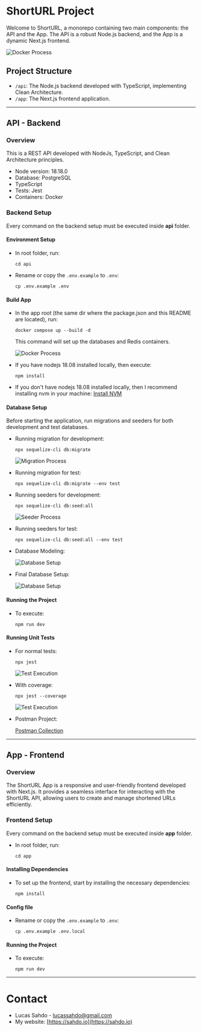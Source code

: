 # ShortURL Project

Welcome to ShortURL, a monorepo containing two main components: the API and the App. The API is a robust Node.js backend, and the App is a dynamic Next.js frontend.

  ![Docker Process](./docs/project-preview.png)

## Project Structure

- `/api`: The Node.js backend developed with TypeScript, implementing Clean Architecture.
- `/app`: The Next.js frontend application.

---

## API - Backend

### Overview

This is a REST API developed with NodeJs, TypeScript, and Clean Architecture principles.

- Node version: 18.18.0
- Database: PostgreSQL
- TypeScript
- Tests: Jest
- Containers: Docker

### Backend Setup

Every command on the backend setup must be executed inside **api** folder.

#### Environment Setup

- In root folder, run:

      cd api

- Rename or copy the `.env.example` to `.env`:

      cp .env.example .env

#### Build App

- In the app root (the same dir where the package.json and this README are located), run:

      docker compose up --build -d

  This command will set up the databases and Redis containers.

  ![Docker Process](./docs/dockerps.png)

- If you have nodejs 18.08 installed locally, then execute:

      npm install

- If you don't have nodejs 18.08 installed locally, then I recommend installing nvm in your machine: [Install NVM](https://github.com/nvm-sh/nvm)

#### Database Setup

Before starting the application, run migrations and seeders for both development and test databases.

- Running migration for development:

      npx sequelize-cli db:migrate

  ![Migration Process](./docs/migration.png)

- Running migration for test:

      npx sequelize-cli db:migrate --env test

- Running seeders for development:

      npx sequelize-cli db:seed:all

  ![Seeder Process](./docs/seed.png)

- Running seeders for test:

      npx sequelize-cli db:seed:all --env test

- Database Modeling:

  ![Database Setup](./docs/db-modeling.png)

- Final Database Setup:

  ![Database Setup](./docs/database.png)

#### Running the Project

- To execute:

      npm run dev

#### Running Unit Tests

- For normal tests:

      npx jest

  ![Test Execution](./docs/tests.png)

- With coverage:

      npx jest --coverage

  ![Test Execution](./docs/tests-coverage-html.png)

- Postman Project:

  [Postman Collection](./docs/collection.json)

---

## App - Frontend

### Overview

The ShortURL App is a responsive and user-friendly frontend developed with Next.js. It provides a seamless interface for interacting with the ShortURL API, allowing users to create and manage shortened URLs efficiently.

### Frontend Setup

Every command on the backend setup must be executed inside **app** folder.

- In root folder, run:

      cd app

#### Installing Dependencies

- To set up the frontend, start by installing the necessary dependencies:

      npm install

#### Config file

- Rename or copy the `.env.example` to `.env`:
 
      cp .env.example .env.local

#### Running the Project

- To execute:

      npm run dev

---

# Contact

- Lucas Sahdo - lucassahdo@gmail.com
- My website: [https://sahdo.io](https://sahdo.io)

